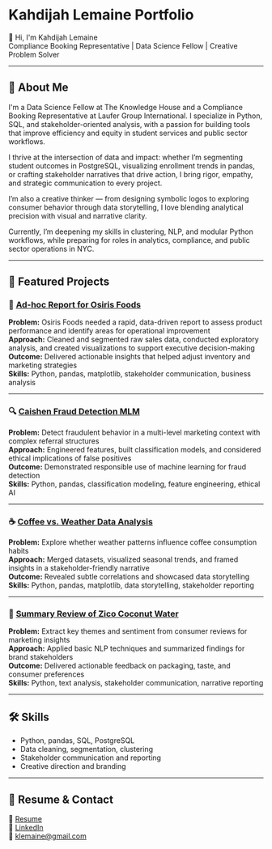 # Kahdijah Lemaine Portfolio #
👋 Hi, I'm Kahdijah Lemaine  
Compliance Booking Representative | Data Science Fellow | Creative Problem Solver

---

## 🧠 About Me

I'm a Data Science Fellow at The Knowledge House and a Compliance Booking Representative at Laufer Group International. I specialize in Python, SQL, and stakeholder-oriented analysis, with a passion for building tools that improve efficiency and equity in student services and public sector workflows.

I thrive at the intersection of data and impact: whether I’m segmenting student outcomes in PostgreSQL, visualizing enrollment trends in pandas, or crafting stakeholder narratives that drive action, I bring rigor, empathy, and strategic communication to every project.

I’m also a creative thinker — from designing symbolic logos to exploring consumer behavior through data storytelling, I love blending analytical precision with visual and narrative clarity.

Currently, I’m deepening my skills in clustering, NLP, and modular Python workflows, while preparing for roles in analytics, compliance, and public sector operations in NYC.

---

## 🌟 Featured Projects

### 🧾 [Ad-hoc Report for Osiris Foods](https://github.com/Klemaine/Ad-hoc-Report-for-Osiris-Foods)  
**Problem:** Osiris Foods needed a rapid, data-driven report to assess product performance and identify areas for operational improvement  
**Approach:** Cleaned and segmented raw sales data, conducted exploratory analysis, and created visualizations to support executive decision-making  
**Outcome:** Delivered actionable insights that helped adjust inventory and marketing strategies  
**Skills:** Python, pandas, matplotlib, stakeholder communication, business analysis

---

### 🔍 [Caishen Fraud Detection MLM](https://github.com/Klemaine/Caishen-Fraud-Detection-MLM)  
**Problem:** Detect fraudulent behavior in a multi-level marketing context with complex referral structures  
**Approach:** Engineered features, built classification models, and considered ethical implications of false positives  
**Outcome:** Demonstrated responsible use of machine learning for fraud detection  
**Skills:** Python, pandas, classification modeling, feature engineering, ethical AI

---

### ☕ [Coffee vs. Weather Data Analysis](https://github.com/Klemaine/Coffee-Vs.-Weather-Data-Analysis)  
**Problem:** Explore whether weather patterns influence coffee consumption habits  
**Approach:** Merged datasets, visualized seasonal trends, and framed insights in a stakeholder-friendly narrative  
**Outcome:** Revealed subtle correlations and showcased data storytelling  
**Skills:** Python, pandas, matplotlib, data storytelling, stakeholder reporting

---

### 🥥 [Summary Review of Zico Coconut Water](https://github.com/Klemaine/Summary-Review-of-Zico-Coconut-Water)  
**Problem:** Extract key themes and sentiment from consumer reviews for marketing insights  
**Approach:** Applied basic NLP techniques and summarized findings for brand stakeholders  
**Outcome:** Delivered actionable feedback on packaging, taste, and consumer preferences  
**Skills:** Python, text analysis, stakeholder communication, narrative reporting

---

## 🛠️ Skills

- Python, pandas, SQL, PostgreSQL  
- Data cleaning, segmentation, clustering  
- Stakeholder communication and reporting  
- Creative direction and branding

---

## 📄 Resume & Contact
📄 [Resume](./KL%20Resume%20-%2007-25.pdf)           
🔗 [LinkedIn](https://www.linkedin.com/in/kahdijah-lemaine-89639572)  
📧 klemaine@gmail.com
